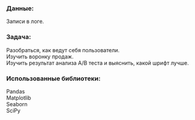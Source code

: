 ### Данные:  
Записи в логе.

### Задача:   
Разобраться, как ведут себя пользователи.  
Изучить воронку продаж.  
Изучить результат анализа A/B теста и выяснить, какой шрифт лучше.  

### Использованные библиотеки:  
Pandas   
Matplotlib   
Seaborn  
SciPy 
